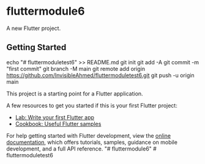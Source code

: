# fluttermodule6

A new Flutter project.

## Getting Started


echo "# fluttermoduletest6" >> README.md
git init
git add -A
git commit -m "first commit"
git branch -M main
git remote add origin https://github.com/InvisibleAhmed/fluttermoduletest6.git
git push -u origin main

This project is a starting point for a Flutter application.

A few resources to get you started if this is your first Flutter project:

- [Lab: Write your first Flutter app](https://docs.flutter.dev/get-started/codelab)
- [Cookbook: Useful Flutter samples](https://docs.flutter.dev/cookbook)

For help getting started with Flutter development, view the
[online documentation](https://docs.flutter.dev/), which offers tutorials,
samples, guidance on mobile development, and a full API reference.
"# fluttermodule6" 
#   f l u t t e r m o d u l e t e s t 6  
 
